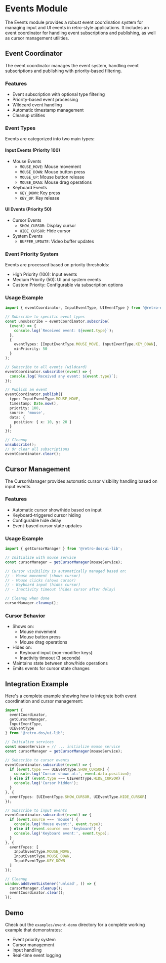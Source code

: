 # Events Module

The Events module provides a robust event coordination system for managing input and UI events in retro-style applications. It includes an event coordinator for handling event subscriptions and publishing, as well as cursor management utilities.

## Event Coordinator

The event coordinator manages the event system, handling event subscriptions and publishing with priority-based filtering.

### Features

- Event subscription with optional type filtering
- Priority-based event processing
- Wildcard event handling
- Automatic timestamp management
- Cleanup utilities

### Event Types

Events are categorized into two main types:

#### Input Events (Priority 100)
- Mouse Events
  - `MOUSE_MOVE`: Mouse movement
  - `MOUSE_DOWN`: Mouse button press
  - `MOUSE_UP`: Mouse button release
  - `MOUSE_DRAG`: Mouse drag operations
- Keyboard Events
  - `KEY_DOWN`: Key press
  - `KEY_UP`: Key release

#### UI Events (Priority 50)
- Cursor Events
  - `SHOW_CURSOR`: Display cursor
  - `HIDE_CURSOR`: Hide cursor
- System Events
  - `BUFFER_UPDATE`: Video buffer updates

### Event Priority System

Events are processed based on priority thresholds:
- High Priority (100): Input events
- Medium Priority (50): UI and system events
- Custom Priority: Configurable via subscription options

### Usage Example

```typescript
import { eventCoordinator, InputEventType, UIEventType } from '@retro-dos/ui-lib';

// Subscribe to specific event types
const unsubscribe = eventCoordinator.subscribe(
  (event) => {
    console.log(`Received event: ${event.type}`);
  },
  {
    eventTypes: [InputEventType.MOUSE_MOVE, InputEventType.KEY_DOWN],
    minPriority: 50
  }
);

// Subscribe to all events (wildcard)
eventCoordinator.subscribe((event) => {
  console.log(`Received any event: ${event.type}`);
});

// Publish an event
eventCoordinator.publish({
  type: InputEventType.MOUSE_MOVE,
  timestamp: Date.now(),
  priority: 100,
  source: 'mouse',
  data: {
    position: { x: 10, y: 20 }
  }
});

// Cleanup
unsubscribe();
// Or clear all subscriptions
eventCoordinator.clear();
```

## Cursor Management

The CursorManager provides automatic cursor visibility handling based on input events.

### Features

- Automatic cursor show/hide based on input
- Keyboard-triggered cursor hiding
- Configurable hide delay
- Event-based cursor state updates

### Usage Example

```typescript
import { getCursorManager } from '@retro-dos/ui-lib';

// Initialize with mouse service
const cursorManager = getCursorManager(mouseService);

// Cursor visibility is automatically managed based on:
// - Mouse movement (shows cursor)
// - Mouse clicks (shows cursor)
// - Keyboard input (hides cursor)
// - Inactivity timeout (hides cursor after delay)

// Cleanup when done
cursorManager.cleanup();
```

### Cursor Behavior

- Shows on:
  - Mouse movement
  - Mouse button press
  - Mouse drag operations
- Hides on:
  - Keyboard input (non-modifier keys)
  - Inactivity timeout (3 seconds)
- Maintains state between show/hide operations
- Emits events for cursor state changes

## Integration Example

Here's a complete example showing how to integrate both event coordination and cursor management:

```typescript
import { 
  eventCoordinator, 
  getCursorManager,
  InputEventType,
  UIEventType
} from '@retro-dos/ui-lib';

// Initialize services
const mouseService = // ... initialize mouse service
const cursorManager = getCursorManager(mouseService);

// Subscribe to cursor events
eventCoordinator.subscribe((event) => {
  if (event.type === UIEventType.SHOW_CURSOR) {
    console.log('Cursor shown at:', event.data.position);
  } else if (event.type === UIEventType.HIDE_CURSOR) {
    console.log('Cursor hidden');
  }
}, {
  eventTypes: [UIEventType.SHOW_CURSOR, UIEventType.HIDE_CURSOR]
});

// Subscribe to input events
eventCoordinator.subscribe((event) => {
  if (event.source === 'mouse') {
    console.log('Mouse event:', event.type);
  } else if (event.source === 'keyboard') {
    console.log('Keyboard event:', event.type);
  }
}, {
  eventTypes: [
    InputEventType.MOUSE_MOVE,
    InputEventType.MOUSE_DOWN,
    InputEventType.KEY_DOWN
  ]
});

// Cleanup
window.addEventListener('unload', () => {
  cursorManager.cleanup();
  eventCoordinator.clear();
});
```

## Demo

Check out the `examples/event-demo` directory for a complete working example that demonstrates:
- Event priority system
- Cursor management
- Input handling
- Real-time event logging
